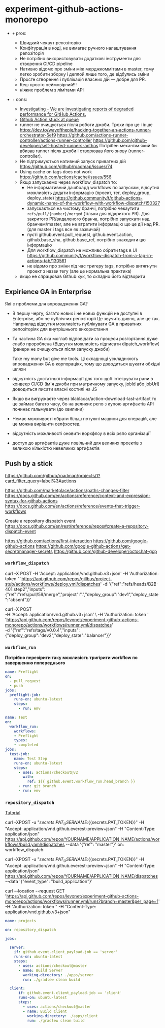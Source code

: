 # experiment-github-actions-monorepo

- `+` pros:
  - Швидкий чекаут репозіторію
  - Конфігурація в коді, не вимагає ручного налаштування репозіторія 
  - Не потрібно використовувати додаткові інструменти для створення CI/CD pipeline
  - Нативно відомо про зміни між мерджкоммітами в master, тому легко зробити зборку і деплой лише того, де відбулись зміни
  - Просте створення і публікація власних дій — добре для PR.
  - Кеш просто неймовірний!!!
  - ніяких проблем з лімітами API

- `-` cons:
  - [Investigating - We are investigating reports of degraded performance for GitHub Actions.](https://www.githubstatus.com)
  - [Github Action stuck at queue](https://github.community/t/github-action-stuck-at-queue/16869/139)
  - runner не очищується після роботи джоби.
    Трохи про це і інше https://dev.to/wayofthepie/hacking-together-an-actions-runner-orchestrator-5ef9
    https://github.com/actions-runner-controller/actions-runner-controller
    https://github.com/github-developer/self-hosted-runners-anthos
    Потрібен механізм який би вбивав runner після джоби і створював його знову (runner-controller).
  - Не підтримуються нативний запуск приватних дій
    https://github.com/github/roadmap/issues/74
  - Using cache on tags does not work
    https://github.com/actions/cache/issues/556
  - Якщо запускаємо через workflow_dispatch то:
    - Не інформативний дашбоард workflows по запускам, відсутня можливість додати інформацію (проект, тег, deploy_group, deploy_state)
      https://github.community/t/github-actions-dynamic-name-of-the-workflow-with-workflow-dispatch/150327
    - запускається на чистому бранчі, потрібно чекаутити `refs/pull/{number}/merged` (тільки для відкритого PR).
      Для закритого PR/видаленого бранча, потрібно запускати над бранчем/master, але не втратити інформацію що це дії над PR.
      (для master і tags все як зазвичай)
    - пусті github.event.pull_request, github.event.action, github.base_sha, github.base_ref, потрібно знаходити цю інформацію
    - Для workflow_dispatch не можливо обрати tags в UI
      https://github.community/t/workflow-dispatch-from-a-tag-in-actions-tab/130561
    - не відомо про зміни під час тригеру tags, потрібно витягнути проект з назви тегу (але це нормальна практика)
  - якщо не спрацював Github хук, то складно його відтворити

## Expirience GA in Enterprise

Які є проблеми для впровадження GA?

- В першу чергу, багато нових і не нових функцій не доступні в Enterprise, або не публічних репозіторії
  Це звучить дивно, але це так.
  Наприклад відсутня можливість публікувати GA в приватних репозіторіях для внутрішнього використання
- Та частина GA яка моглаб відповідати за процеси розгортання дуже слабо пророблена
  (Відсутня можливість підписати dipatch_workflow)
  (ранери не очищуються після запуску джоби)


  Take my mony but give me tools.
  Ці складнощі ускладнюють впровадження GA в корпораціях, тому що доводиться шукати обхідні шляхи

- відсутність достатньої інформації для того щоб інтегрувати рани в конвеєр CI/CD
  (ім'я джоби при матричному запуску, jobId або jobUrl)
  доводиться писати власні костилі на JS

- Якщо ви вигружаєте через blablacar/action-download-last-artifact то це займає багато часу, бо на великих рєпо з купою артифактів API починає гальмувати (до хвилини)

- Немає можливості обрати більш потужні машини для операцій, але це можна вирішити селфхостед

- відсутність можливості оновити воркфлоу в всіх рєпо організації

- доступ до артифактів дуже повільний для великих проектів з великою кількістю невеликих артифактів

## Push by a stick

https://github.com/github/roadmap/projects/1?card_filter_query=label%3Aactions

https://github.com/marketplace/actions/paths-changes-filter
https://docs.github.com/en/actions/reference/context-and-expression-syntax-for-github-actions
https://docs.github.com/en/actions/reference/events-that-trigger-workflows

Create a repository dispatch event
https://docs.github.com/en/rest/reference/repos#create-a-repository-dispatch-event

https://github.com/actions/first-interaction
https://github.com/google-github-actions
https://github.com/google-github-actions/get-secretmanager-secrets
https://github.com/github-developer/octochat-gcp


### `workflow_dispatch`

curl -X POST -H 'Accept: application/vnd.github.v3+json' -H 'Authorization: token <secret>' 'https://api.github.com/repos/gillbus/project-stub/actions/workflows/deploy.yml/dispatches' -d '{"ref":"refs/heads/B2B-401.step2","inputs":{"ref":"refs/pull/59/merge","project":".","deploy_group":"dev1","deploy_state":"absent"}}'

curl -X POST \
  -H 'Accept: application/vnd.github.v3+json' \ 
  -H 'Authorization: token <secret>' \
  'https://api.github.com/repos/levonet/experiment-github-actions-monorepo/actions/workflows/runner.yml/dispatches' \
  -d '{"ref":"refs/tags/v0.0.4","inputs":{"deploy_group":"dev2","deploy_state":"balancer"}}'


### `workflow_run`

**Потрібно перевірити таку можливість тригірити workflow по завершенню попереднього**

```yaml
name: Preflight
on:
  - pull_request
  - push
jobs:
  preflight-job:
    runs-on: ubuntu-latest
    steps:
      - run: env
```

```yaml
name: Test
on:
  workflow_run:
    workflows:
    - Preflight
    types:
    - completed
jobs:
  test-job:
    name: Test Step
    runs-on: ubuntu-latest
    steps:
      - uses: actions/checkout@v2
        with:
          ref: ${{ github.event.workflow_run.head_branch }}
      - run: git branch
      - run: env
```

### `repository_dispatch`

[Tutorial](https://www.r-bloggers.com/2020/07/running-github-actions-sequentially/)

curl -XPOST -u "${{ secrets.PAT_USERNAME}}:${{secrets.PAT_TOKEN}}" -H "Accept: application/vnd.github.everest-preview+json" -H "Content-Type: application/json" https://api.github.com/repos/YOURNAME/APPLICATION_NAME/actions/workflows/build.yaml/dispatches --data '{"ref": "master"}'
on: workflow_dispatch

curl -XPOST -u "${{ secrets.PAT_USERNAME}}:${{secrets.PAT_TOKEN}}" -H "Accept: application/vnd.github.everest-preview+json" -H "Content-Type: application/json" https://api.github.com/repos/YOURNAME/APPLICATION_NAME/dispatches --data '{"event_type": "build_application"}'

curl --location --request GET 'https://api.github.com/repos/levonet/experiment-github-actions-monorepo/actions/workflows/runner.yml/runs?branch=master&per_page=1' -H "Authorization: token <secret>" -H "Content-Type: application/vnd.github.v3+json"

```yaml
name: projects

on: repository_dispatch

jobs:

  server:
    if: github.event.client_payload.job == 'server'
    runs-on: ubuntu-latest
    steps:
      - uses: actions/checkout@master
      - name: Build Server
        working-directory: ./apps/server
        run: ./gradlew clean build

  client:
      if: github.event.client_payload.job == 'client'
      runs-on: ubuntu-latest
      steps:
        - uses: actions/checkout@master
        - name: Build Client
          working-directory: ./apps/client
          run: ./gradlew clean build
```

